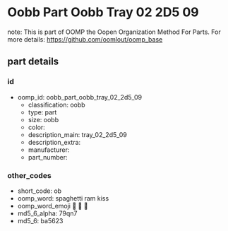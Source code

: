# Oobb Part Oobb Tray 02 2D5 09  

note: This is part of OOMP the Oopen Organization Method For Parts. For more details: https://github.com/oomlout/oomp_base

##  part details





### id
* oomp_id: oobb_part_oobb_tray_02_2d5_09
  * classification: oobb
  * type: part
  * size: oobb
  * color: 
  * description_main: tray_02_2d5_09
  * description_extra: 
  * manufacturer: 
  * part_number: 

### other_codes
* short_code: ob
* oomp_word: spaghetti ram kiss
* oomp_word_emoji :spaghetti: :ram: :kiss:
* md5_6_alpha: 79qn7
* md5_6: ba5623